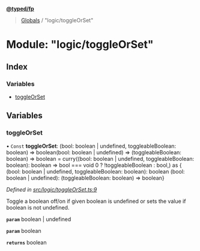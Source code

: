 **[@typed/fp](../README.md)**

> [Globals](../globals.md) / "logic/toggleOrSet"

# Module: "logic/toggleOrSet"

## Index

### Variables

* [toggleOrSet](_logic_toggleorset_.md#toggleorset)

## Variables

### toggleOrSet

• `Const` **toggleOrSet**: (bool: boolean \| undefined, toggleableBoolean: boolean) => boolean(bool: boolean \| undefined) => (toggleableBoolean: boolean) => boolean = curry((bool: boolean \| undefined, toggleableBoolean: boolean): boolean => bool === void 0 ? !toggleableBoolean : bool,) as { (bool: boolean \| undefined, toggleableBoolean: boolean): boolean (bool: boolean \| undefined): (toggleableBoolean: boolean) => boolean}

*Defined in [src/logic/toggleOrSet.ts:9](https://github.com/TylorS/typed-fp/blob/f129829/src/logic/toggleOrSet.ts#L9)*

Toggle a boolean off/on if given boolean is undefined or sets the value if boolean is not undefined.

**`param`** boolean | undefined

**`param`** boolean

**`returns`** boolean
